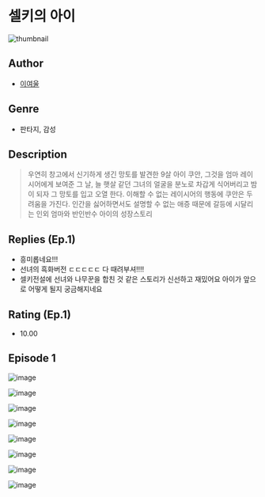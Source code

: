 # 셀키의 아이
![thumbnail](https://image-comic.pstatic.net/user_contents_data/challenge_comic/2023/05/25/315012/upload_7292512410487241061_480x623.jpeg)

## Author
- [이여울](https://comic.naver.com/artistTitle?id=315012)

## Genre
- 판타지, 감성

## Description
> 우연히 창고에서 신기하게 생긴 망토를 발견한 9살 아이 쿠안, 그것을 엄마 레이시어에게 보여준 그 날, 늘 햇살 같던 그녀의 얼굴을 분노로 차갑게 식어버리고 밤이 되자 그 망토를 입고 오열 한다. 이해할 수 없는 레이시어의 행동에 쿠안은 두려움을 가진다. 인간을 싫어하면서도 설명할 수 없는 애증 때문에 갈등에 시달리는 인외 엄마와 반인반수 아이의 성장스토리

## Replies (Ep.1)
- 흥미롭네요!!!
- 선녀의 흑화버전 ㄷㄷㄷㄷㄷ 다 때려부셔!!!!
- 셀키전설에 선녀와 나무꾼을 합친 것 같은 스토리가 신선하고 재밌어요 아이가 앞으로 어떻게 될지 궁금해지네요

## Rating (Ep.1)
- 10.00

## Episode 1
![image](https://image-comic.pstatic.net/user_contents_data/challenge_comic/2023/05/24/315012/upload_3472900060329752676.jpeg)

![image](https://image-comic.pstatic.net/user_contents_data/challenge_comic/2023/05/24/315012/upload_7017564134046786918.jpeg)

![image](https://image-comic.pstatic.net/user_contents_data/challenge_comic/2023/05/24/315012/upload_3991939903744520243.jpeg)

![image](https://image-comic.pstatic.net/user_contents_data/challenge_comic/2023/05/24/315012/upload_7161398727561143602.jpeg)

![image](https://image-comic.pstatic.net/user_contents_data/challenge_comic/2023/05/24/315012/upload_7147324081077575991.jpeg)

![image](https://image-comic.pstatic.net/user_contents_data/challenge_comic/2023/05/24/315012/upload_3689122320500537143.jpeg)

![image](https://image-comic.pstatic.net/user_contents_data/challenge_comic/2023/05/24/315012/upload_3617009732845659238.jpeg)

![image](https://image-comic.pstatic.net/user_contents_data/challenge_comic/2023/05/24/315012/upload_3761969569961424696.jpeg)
